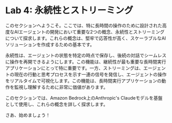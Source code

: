 # Lab 4: 永続性とストリーミング

このセクションへようこそ。ここでは、特に長時間の操作のために設計された高度なAIエージェントの開発において重要な2つの概念、永続性とストリーミングについて探求します。これらの概念は、堅牢で応答性が高く、スケーラブルなAIソリューションを作成するための基本です。

永続性は、エージェントの状態を特定の時点で保存し、後続の対話でシームレスに操作を再開できるようにします。この機能は、継続性が最も重要な長時間実行アプリケーションにとって特に重要です。一方、ストリーミングは、エージェントの現在の行動と思考プロセスを示す一連の信号を発信し、エージェントの操作をリアルタイムで可視化します。この機能は、長時間実行アプリケーションの動作を監視し理解するために非常に価値があります。

このセクションでは、Amazon Bedrock上のAnthropic's Claudeモデルを基盤として使用し、これらの概念を詳しく探求します。

さあ、始めましょう！